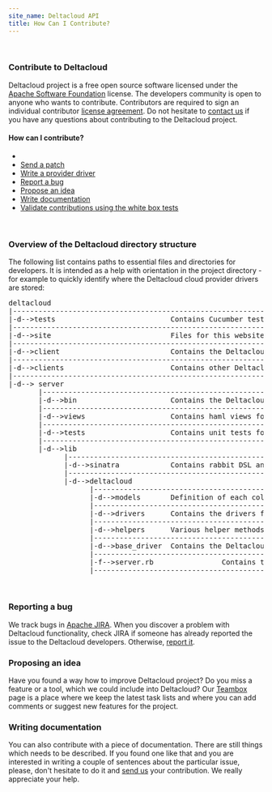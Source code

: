 ```yaml
--- 
site_name: Deltacloud API
title: How Can I Contribute?
---
```

<br/>

<h3 id="contribute">Contribute to Deltacloud</h3>
Deltacloud project is a free open source software licensed under the <a href="http://www.apache.org/licenses/LICENSE-2.0">Apache Software Foundation</a> license. The developers community is open to anyone who wants to contribute. Contributors are required to sign an individual contributor <a href="http://www.apache.org/licenses/icla.txt">license agreement</a>. Do not hesitate to <a href="/contact.html">contact us</a> if you have any questions about contributing to the Deltacloud project.

<h4 id="how">How can I contribute?</h4>

<ul class="nav nav-list">
  <li class="nav-header"></li>
  <li>
    <a href="/send-patch.html">Send a patch</a>
  </li>
  <li>
    <a href="/write-new-driver.html">Write a provider driver</a>
  </li>
  <li>
    <a href="#bug">Report a bug</a>
  </li>
  <li>
    <a href="#idea">Propose an idea</a>
  </li>
  <li>
    <a href="#documentation">Write documentation</a>
  </li>
  <li>
    <a href="/white-box-tests.html">Validate contributions using the white box tests</a>
  </li>
</ul>

<br/>

<h3>Overview of the Deltacloud directory structure</h3>

<p>The following list contains paths to essential files and directories for developers. It is intended as a help with orientation in the project directory - for example to quickly identify where the Deltacloud cloud provider drivers are stored:</p>

<div class="row">
  <div class="span1"></div>
  <div class="span10 offset1">
<pre>
deltacloud
|-----------------------------------------------------------------------------------
|-d-->tests                           Contains Cucumber tests
|-----------------------------------------------------------------------------------
|-d-->site                            Files for this website
|-----------------------------------------------------------------------------------
|-d-->client                          Contains the Deltacloud ruby client
|-----------------------------------------------------------------------------------
|-d-->clients                         Contains other Deltacloud clients (e.g. java)
|-----------------------------------------------------------------------------------
|-d--> server
       |----------------------------------------------------------------------------
       |-d-->bin                      Contains the Deltacloud executable deltacloudd
       |----------------------------------------------------------------------------
       |-d-->views                    Contains haml views for each collection
       |----------------------------------------------------------------------------
       |-d-->tests                    Contains unit tests for drivers
       |----------------------------------------------------------------------------
       |-d-->lib
             |----------------------------------------------------------------------
             |-d-->sinatra            Contains rabbit DSL and various helpers
             |----------------------------------------------------------------------
             |-d-->deltacloud
                   |----------------------------------------------------------------
                   |-d-->models       Definition of each collection model
                   |----------------------------------------------------------------
                   |-d-->drivers      Contains the drivers for each cloud provider
                   |----------------------------------------------------------------
                   |-d-->helpers      Various helper methods used by the drivers
                   |----------------------------------------------------------------
                   |-d-->base_driver  Contains the Deltacloud base driver
                   |----------------------------------------------------------------
                   |-f-->server.rb                Contains the sinatra routes
                   |----------------------------------------------------------------
</pre>

  </div>
</div>

<br/>

<h3 id="bug">Reporting a bug</h3>
We track bugs in <a href="https://issues.apache.org/jira/browse/DTACLOUD">Apache JIRA</a>. When you discover a problem with Deltacloud functionality, check JIRA if someone has already reported the issue to the Deltacloud developers. Otherwise, <a href="https://issues.apache.org/jira/secure/CreateIssue!default.jspa">report it</a>.

<h3 id="idea">Proposing an idea</h3>
Have you found a way how to improve Deltacloud project? Do you miss a feature or a tool, which we could include into Deltacloud? Our <a href="http://teambox.com/projects/deltacloud">Teambox</a> page is a place where we keep the latest task lists and where you can add comments or suggest new features for the project.

<h3 id="documentation">Writing documentation</h3>
You can also contribute with a piece of documentation. There are still things which needs to be described. If you found one like that and you are interested in writing a couple of sentences about the particular issue, please, don't hesitate to do it and <a href="http://mail-archives.apache.org/mod_mbox/deltacloud-dev/">send us</a> your contribution. We really appreciate your help.



